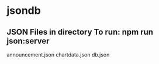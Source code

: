 # jsondb

## JSON Files in directory To run: npm run json:server
announcement.json
chartdata.json
db.json

